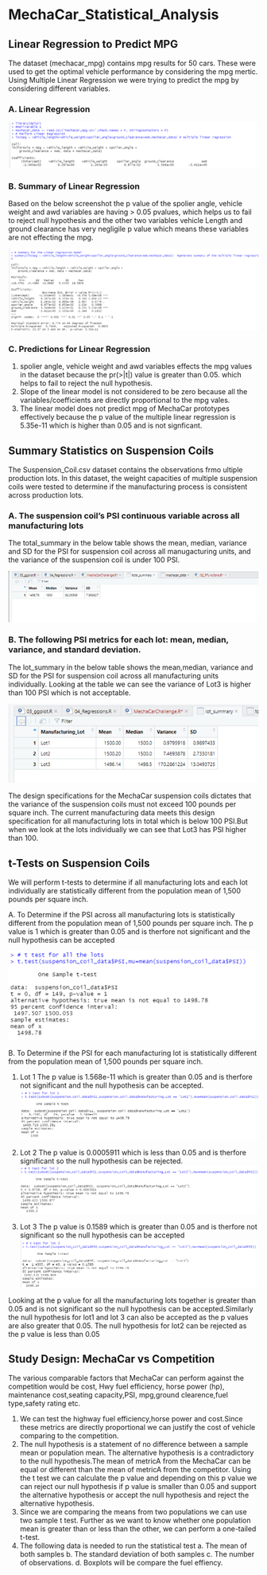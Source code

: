 # MechaCar_Statistical_Analysis

## Linear Regression to Predict MPG

The dataset (mechacar_mpg) contains mpg results for 50 cars. These were used to get the optimal vehicle performance by considering the mpg mertic. Using Multiple Linear Regression
we were trying to predict the mpg by considering different variables.

### A. Linear Regression
![Linear Regression](/images/01_linearRegression.png)

### B. Summary of Linear Regression
Based on the below screenshot the p value of the spolier angle, vehicle weight and awd variables are having > 0.05 pvalues, which helps us to fail to reject null hypothesis and the other two variables vehicle Length and ground clearance has very negligile p value which means these variables are not effecting the mpg.

![Summary Linear Regression](/images/02_Summary_LinearRegression.png)

### C. Predictions for Linear Regression

1. spolier angle, vehicle weight and awd variables effects the mpg values in the dataset because the pr(>|t|) value is greater than 0.05. which helps to fail to reject the null hypothesis.
1. Slope of the linear model is not considered to be zero because all the variables/coefficients are directly proportional to the mpg vales.
1. The linear model does not predict mpg of MechaCar prototypes effectively because the p value of the multiple linear regression is 5.35e-11 which is higher than 0.05 and is not signficant.

## Summary Statistics on Suspension Coils

The Suspension_Coil.csv dataset contains the observations frmo ultiple production lots. In this dataset, the weight capacities of multiple suspension coils were tested to determine if the manufacturing process is consistent across production lots.

### A. The suspension coil’s PSI continuous variable across all manufacturing lots
The total_summary in the below table shows the mean, median, variance and SD for the PSI for suspension coil across all manugacturing units, and the variance of the suspension coil is under 100 PSI.

![summmary statistics](images/03_mean_median_suspension_coil.png)

### B. The following PSI metrics for each lot: mean, median, variance, and standard deviation.
The lot_summary in the below table shows the mean,median, variance and SD for the PSI for suspension coil across all manufacturing units individually. Looking at the table we can see the variance of Lot3 is higher than 100 PSI which is not acceptable.

![lot summmary statistics](images/04_lot_summary.png) <br/>

The design specifications for the MechaCar suspension coils dictates that the variance of the suspension coils must not exceed 100 pounds per square inch. The current manufacturing data meets this design specification for all manufacturing lots in total which is below 100 PSI.But when we look at the lots individually we can see that Lot3 has PSI higher than 100.

## t-Tests on Suspension Coils

We will perform t-tests to determine if all manufacturing lots and each lot individually are statistically different from the population mean of 1,500 pounds per square inch.

A. To Determine if the PSI across all manufacturing lots is statistically different from the population mean of 1,500 pounds per square inch.
The p value is 1 which is greater than 0.05 and is therfore not significant and the null hypothesis can be accepted

![05_1-Test-Psi_vs_all-lots](images/05_1-Test-Psi_vs_all-lots.png)

B. To Determine if the PSI for each manufacturing lot is statistically different from the population mean of 1,500 pounds per square inch.

1. Lot 1
The p value is 1.568e-11 which is greater than 0.05 and is therfore not significant and the null hypothesis can be accepted.
![06_1-test_PSI-vs-lot1](images/06_1-test_PSI-vs-lot1.png)


2. Lot 2
The p value is 0.0005911 which is less than 0.05 and is therfore significant so the null hypothesis can be rejected.
![06_1-test_PSI-vs-lot2](images/06_1-test_PSI-vs-lot2.png)

3. Lot 3
The p value is 0.1589 which is greater than 0.05 and is therfore not significant so the null hypothesis can be accepted
![07_1-test_PSI-vs-Lot3](images/07_1-test_PSI-vs-Lot3.png)

Looking at the p value for all the manufacturing lots together is greater than 0.05 and is not significant so the null hypothesis can be accepted.Similarly the null hypothesis for lot1 and lot 3 can also be accepted as the p values are also greater that 0.05. The null hypothesis for lot2 can be rejected as the p value is less than 0.05


## Study Design: MechaCar vs Competition
The various comparable factors that MechaCar can perform against the competition would be cost, Hwy fuel efficiency, horse power (hp), maintenance cost,seating capacity,PSI, mpg,ground clearence,fuel type,safety rating etc.

1. We can test the highway fuel efficiency,horse power and cost.Since these metrics are directly proportional we can justify the cost of vehicle comparing to the competition.
1. The null hypothesis is a statement of no difference between a sample mean or population mean. The alternative hypothesis is a contradictory to the null hypothesis.The mean of metricA from the MechaCar can be equal or different than the mean of metricA from the competitor. Using the t test we can calculate the p value and depending on this p value we can reject our null hypothesis if p value is smaller than 0.05 and support the alternative hypothesis or accept the null hypothesis and reject the alternative hypothesis.
1. Since we are comparing the means from two populations we can use two sample t test. Further as we want to know whether one population mean is greater than or less than the other, we can perform a one-tailed t-test.
1. The following data is needed to run the statistical test
	a. The mean of both samples
	b. The standard deviation of both samples
	c. The number of observations.
	d. Boxplots will be compare the fuel effiency.





